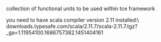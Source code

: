 collection of functional units to be used within tce framework

you need to have scala compiler version 2.11 installed:\\
downloads.typesafe.com/scala/2.11.7/scala-2.11.7.tgz?_ga=1.11954100.1686757382.1451404161


